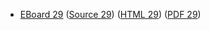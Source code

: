 * [EBoard 29](../eboards/eboard.29.html)
  ([Source 29](../eboards/eboard.29.md))
  ([HTML 29](../eboards/eboard.29.html))
  ([PDF 29](../eboards/eboard.29.pdf))
